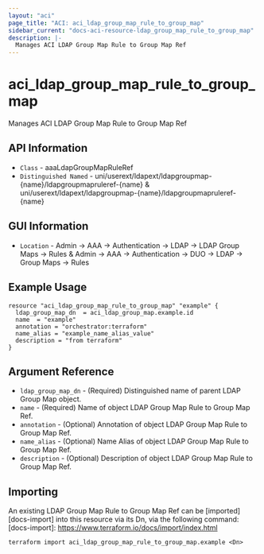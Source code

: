```yaml
---
layout: "aci"
page_title: "ACI: aci_ldap_group_map_rule_to_group_map"
sidebar_current: "docs-aci-resource-ldap_group_map_rule_to_group_map"
description: |-
  Manages ACI LDAP Group Map Rule to Group Map Ref
---
```


# aci_ldap_group_map_rule_to_group_map #
Manages ACI LDAP Group Map Rule to Group Map Ref

## API Information ##
* `Class` - aaaLdapGroupMapRuleRef
* `Distinguished Named` - uni/userext/ldapext/ldapgroupmap-{name}/ldapgroupmapruleref-{name} & uni/userext/ldapext/ldapgroupmap-{name}/ldapgroupmapruleref-{name}

## GUI Information ##
* `Location` - Admin -> AAA -> Authentication -> LDAP -> LDAP Group Maps -> Rules & Admin -> AAA -> Authentication -> DUO -> LDAP -> Group Maps -> Rules


## Example Usage ##
```hcl
resource "aci_ldap_group_map_rule_to_group_map" "example" {
  ldap_group_map_dn  = aci_ldap_group_map.example.id
  name  = "example"
  annotation = "orchestrator:terraform"
  name_alias = "example_name_alias_value"
  description = "from terraform"
}
```

## Argument Reference ##
* `ldap_group_map_dn` - (Required) Distinguished name of parent LDAP Group Map object.
* `name` - (Required) Name of object LDAP Group Map Rule to Group Map Ref.
* `annotation` - (Optional)  Annotation of object LDAP Group Map Rule to Group Map Ref.
* `name_alias` - (Optional) Name Alias of object LDAP Group Map Rule to Group Map Ref.
* `description` - (Optional) Description of object LDAP Group Map Rule to Group Map Ref.

## Importing ##

An existing LDAP Group Map Rule to Group Map Ref can be [imported][docs-import] into this resource via its Dn, via the following command:
[docs-import]: https://www.terraform.io/docs/import/index.html


```
terraform import aci_ldap_group_map_rule_to_group_map.example <Dn>
```